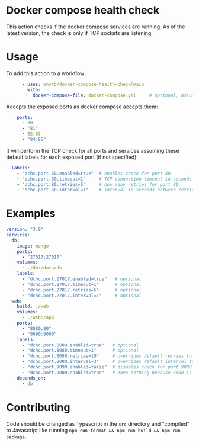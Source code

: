 # Docker compose health check

This action checks if the docker compose services are running. As of the latest version, the check is only if TCP sockets are listening.

# Usage

To add this action to a workflow:

```yaml
      - uses: onvrb/docker-compose-health-check@main
        with:
          docker-compose-file: docker-compose.yml     # optional, assumes docker-compose.yml
```

Accepts the exposed ports as docker compose accepts them:
```yaml
    ports:
      - 80
      - "81"
      - 82:83
      - "84:85"
```

It will perform the TCP check for all ports and services assuming these default labels for each exposed port (if not specified):
  ```yaml
    labels:
      - "dchc.port.80.enabled=true"  # enables check for port 80
      - "dchc.port.80.timeout=1"     # TCP connection timeout in seconds for port 80
      - "dchc.port.80.retries=5"     # how many retries for port 80
      - "dchc.port.80.interval=1"    # interval in seconds between retries for port 80
  ```

# Examples
  
```yaml
version: "3.9"
services:
  db:
    image: mongo
    ports:
      - "27017:27017"
    volumes:
      - ./db:/data/db
    labels:
      - "dchc.port.27017.enabled=true"   # optional
      - "dchc.port.27017.timeout=1"      # optional
      - "dchc.port.27017.retries=5"      # optional
      - "dchc.port.27017.interval=1"     # optional
  web:
    build: ./web
    volumes:
      - ./web:/app
    ports:
      - "8080:80"
      - "9090:9000"
    labels:
      - "dchc.port.8080.enabled=true"   # optional
      - "dchc.port.8080.timeout=1"      # optional
      - "dchc.port.8080.retries=10"     # overrides default retries to 10
      - "dchc.port.8080.interval=3"     # overrides default interval to 3s
      - "dchc.port.9090.enabled=false"  # disables check for port 9000
      - "dchc.port.9000.enabled=true"   # does nothing because 9000 is not an exposed port
    depends_on:
      - db
```

# Contributing

Code should be changed as Typescript in the `src` directory and "compiled" to Javascript like running `npm run format && npm run build && npm run package`.
